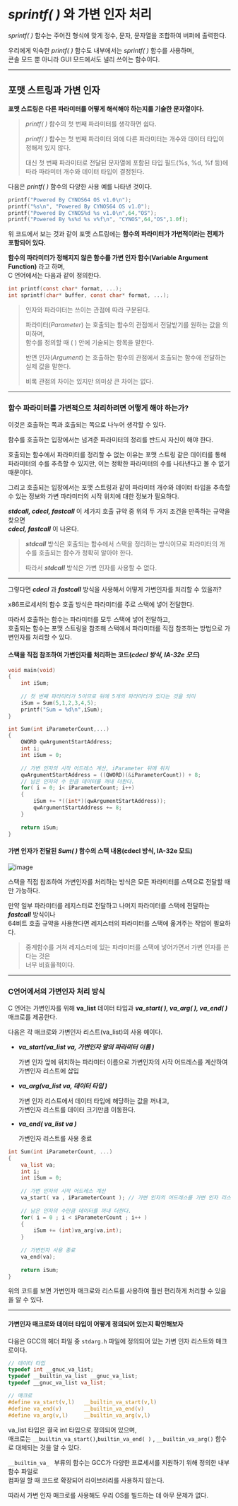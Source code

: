 # *sprintf( )* 와 가변 인자 처리

*sprintf( )* 함수는 주어진 형식에 맞게 정수, 문자, 문자열을 조합하여 버퍼에 출력한다.

우리에게 익숙한 *printf( )* 함수도 내부에서는 *sprintf( )* 함수를 사용하며,<br>콘솔 모드 뿐 아니라 GUI 모드에서도 널리 쓰이는 함수이다.

<hr>

## 포맷 스트링과 가변 인자

**포맷 스트링은 다른 파라미터를 어떻게 해석해야 하는지를 기술한 문자열이다.**

> *printf( )* 함수의 첫 번째 파라미터를 생각하면 쉽다.
>
> *printf( )* 함수는 첫 번째 파라미터 외에 다른 파라미터는 개수와 데이터 타입이 정해져 있지 않다.
>
> 대신 첫 번째 파라미터로 전달된 문자열에 포함된 타입 필드(%s, %d, %f 등)에 따라 파라미터 개수와 데이터 타입이 결정된다.

다음은 *printf( )* 함수의 다양한 사용 예를 나타낸 것이다.

```c
printf("Powered By CYNOS64 OS v1.0\n");
printf("%s\n", "Powered By CYNOS64 OS v1.0");
printf("Powered By CYNOS%d %s v1.0\n",64,"OS");
printf("Powered By %s%d %s v%f\n", "CYNOS",64,"OS",1.0f);
```

위 코드에서 보는 것과 같이 포맷 스트링에는 **함수의 파라미터가 가변적이라는 전제가 포함되어 있다.**

**함수의 파라미터가 정해지지 않은 함수를 가변 인자 함수(Variable Argument Function)** 라고 하며,<br>C 언어에서는 다음과 같이 정의한다.

```c
int printf(const char* format, ...);
int sprintf(char* buffer, const char* format, ...);
```

> 인자와 파라미터는 쓰이는 관점에 따라 구분된다.
>
> 파라미터(*Parameter*) 는 호출되는 함수의 관점에서 전달받기를 원하는 값을 의미하며,<br>함수를 정의할 때 ( ) 안에 기술되는 항목을 말한다.
>
> 반면 인자(*Argument*) 는 호출하는 함수의 관점에서 호출되는 함수에 전달하는 실제 값을 말한다.
>
> 비록 관점의 차이는 있지만 의미상 큰 차이는 없다.

<hr>

### 함수 파라미터를 가변적으로 처리하려면 어떻게 해야 하는가?

이것은 호출하는 쪽과 호출되는 쪽으로 나누어 생각할 수 있다.

함수를 호출하는 입장에서는 넘겨준 파라미터의 정리를 반드시 자신이 해야 한다.

호출되는 함수에서 파라미터를 정리할 수 없는 이유는 포맷 스트링 같은 데이터를 통해 파라미터의 수를 추측할 수 있지만, 이는 정확한 파라미터의 수를 나타낸다고 볼 수 없기 때문이다.

그리고 호출되는 입장에서는 포맷 스트링과 같이 파라미터 개수와 데이터 타입을 추측할 수 있는 정보와 가변 파라미터의 시작 위치에 대한 정보가 필요하다.

***stdcall, cdecl, fastcall*** 이 세가지 호출 규약 중 위의 두 가지 조건을 만족하는 규약을 찾으면<br>***cdecl, fastcall*** 이 나온다.

> ***stdcall*** 방식은 호출되는 함수에서 스택을 정리하는 방식이므로 파라미터의 개수를 호출되는 함수가 정확히 알아야 한다.
>
> 따라서 ***stdcall*** 방식은 가변 인자를 사용할 수 없다.

<hr>

그렇다면 ***cdecl*** 과 ***fastcall*** 방식을 사용해서 어떻게 가변인자를 처리할 수 있을까?

x86프로세서의 함수 호출 방식은 파라미터를 주로 스택에 넣어 전달한다.

따라서 호출하는 함수는 파라미터를 모두 스택에 넣어 전달하고,<br>호출되는 함수는 포맷 스트링을 참조해 스택에서 파라미터를 직접 참조하는 방법으로 가변인자를 처리할 수 있다. 

#### 스택을 직접 참조하여 가변인자를 처리하는 코드(*cdecl 방식, IA-32e 모드*)

```c
void main(void)
{
    int iSum;
    
    // 첫 번째 파라미터가 5이므로 뒤에 5개의 파라미터가 있다는 것을 의미
    iSum = Sum(5,1,2,3,4,5);
    printf("Sum = %d\n",iSum);
}

int Sum(int iParameterCount,...)
{
    QWORD qwArgumentStartAddress;
    int i;
    int iSum = 0;
    
    // 가변 인자의 시작 어드레스 계산, iParameter 뒤에 위치
    qwArgumentStartAddress = ((QWORD)(&iParameterCount)) + 8;
    // 남은 인자의 수 만큼 데이터를 꺼내 더한다.
    for( i = 0; i< iParameterCount; i++)
    {
        iSum += *((int*)(qwArgumentStartAddress));
        qwArgumentStartAddress += 8;
    }
    
    return iSum;
}
```

#### 가변 인자가 전달된 *Sum( )* 함수의 스택 내용(cdecl 방식, IA-32e 모드)

![image](https://user-images.githubusercontent.com/34773827/61293068-d7331080-a80d-11e9-9bd9-d658c0da47a3.png)

스택을 직접 참조하여 가변인자를 처리하는 방식은 모든 파라미터를 스택으로 전달할 때만 가능하다.

만약 일부 파라미터를 레지스터로 전달하고 나머지 파라미터를 스택에 전달하는 ***fastcall*** 방식이나<br>64비트 호출 규약을 사용한다면 레지스터의 파라미터를 스택에 옮겨주는 작업이 필요하다.

> 중계함수를 거쳐 레지스터에 있는 파라미터를 스택에 넣어가면서 가변 인자를 쓴다는 것은<br>너무 비효율적이다.

<hr>

### C언어에서의 가변인자 처리 방식

C 언어는 가변인자를 위해 **va_list** 데이터 타입과 ***va_start( ), va_arg( ), va_end( )*** 매크로를 제공한다.

다음은 각 매크로와 가변인자 리스트(va_list)의 사용 예이다.

- ***va_start(va_list va, 가변인자 앞의 파라미터 이름 )***

  가변 인자 앞에 위치하는 파라미터 이름으로 가변인자의 시작 어드레스를 계산하여 가변인자 리스트에 삽입

- ***va_arg(va_list va, 데이터 타입 )***

  가변 인자 리스트에서 데이터 타입에 해당하는 값을 꺼내고,<br>가변인자 리스트를 데이터 크기만큼 이동한다.

- ***va_end( va_list va )***

  가변인자 리스트를 사용 종료

```c
int Sum(int iParameterCount, ...)
{
    va_list va;
    int i;
    int iSum = 0;
    
    // 가변 인자의 시작 어드레스 계산
    va_start( va , iParameterCount ); // 가변 인자의 어드레스를 가변 인자 리스트에 등록
    
    // 남은 인자의 수만큼 데이터를 꺼내 더한다.
    for( i = 0 ; i < iParameterCount ; i++ )
    {
        iSum += (int)va_arg(va,int);
    }
    
    // 가변인자 사용 종료
    va_end(va);
    
    return iSum;
}
```

위의 코드를 보면 가변인자 매크로와 리스트를 사용하여 훨씬 편리하게 처리할 수 있음을 알 수 있다.

<hr>

#### 가변인자 매크로와 데이터 타입이 어떻게 정의되어 있는지 확인해보자

다음은 GCC의 헤더 파일 중 ``stdarg.h`` 파일에 정의되어 있는 가변 인자 리스트와 매크로이다.

```c
// 데이터 타입
typedef int __gnuc_va_list;
typedef __builtin_va_list __gnuc_va_list;
typedef __gnuc_va_list va_list;

// 매크로
#define va_start(v,l)	__builtin_va_start(v,l)
#define va_end(v)		__builtin_va_end(v)
#define va_arg(v,l)		__builtin_va_arg(v,l)
```

va_list 타입은 결국 int 타입으로 정의되어 있으며,<br>매크로는 ``__builtin_va_start()``,``builtin_va_end( )`` , ``__builtin_va_arg()`` 함수로 대체되는 것을 알 수 있다.

``__builtin_va_ ``  부류의 함수는 GCC가 다양한 프로세서를 지원하기 위해 정의한 내부 함수 파일로<br>컴파일 할 때 코드로 확장되어 라이브러리를 사용하지 않는다.

따라서 가변 인자 매크로를 사용해도 우리 OS를 빌드하는 데 아무 문제가 없다.

